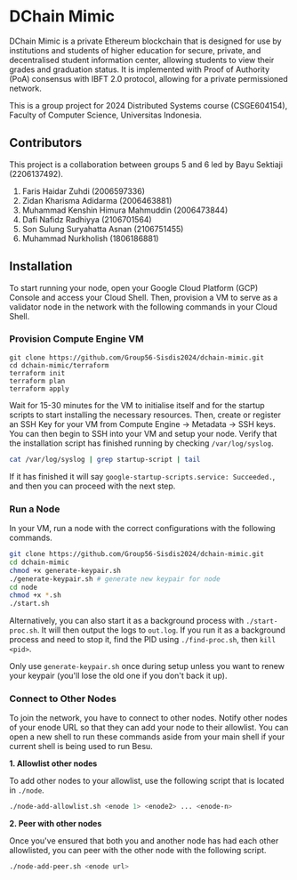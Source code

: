 
# DChain Mimic

DChain Mimic is a private Ethereum blockchain that is designed for use by institutions and students of higher education for secure, private, and decentralised student information center, allowing students to view their grades and graduation status. It is implemented with Proof of Authority (PoA) consensus with IBFT 2.0 protocol, allowing for a private permissioned network.

This is a group project for 2024 Distributed Systems course (CSGE604154), Faculty of Computer Science, Universitas Indonesia.

## Contributors

This project is a collaboration between groups 5 and 6 led by Bayu Sektiaji (2206137492).

1. Faris Haidar Zuhdi (2006597336) 
2. Zidan Kharisma Adidarma (2006463881)
3. Muhammad Kenshin Himura Mahmuddin (2006473844)
4. Dafi Nafidz Radhiyya (2106701564)
5. Son Sulung Suryahatta Asnan (2106751455)
6. Muhammad Nurkholish (1806186881)

## Installation

To start running your node, open your Google Cloud Platform (GCP) Console and access your Cloud Shell. Then, provision a VM to serve as a validator node in the network with the following commands in your Cloud Shell.

### Provision Compute Engine VM
```
git clone https://github.com/Group56-Sisdis2024/dchain-mimic.git
cd dchain-mimic/terraform
terraform init
terraform plan
terraform apply
```

Wait for 15-30 minutes for the VM to initialise itself and for the startup scripts to start installing the necessary resources. Then, create or register an SSH Key for your VM from Compute Engine -> Metadata -> SSH keys. You can then begin to SSH into your VM and setup your node. Verify that the installation script has finished running by checking `/var/log/syslog`. 

```sh
cat /var/log/syslog | grep startup-script | tail
```

If it has finished it will say `google-startup-scripts.service: Succeeded.`, and then you can proceed with the next step.


### Run a Node

In your VM, run a node with the correct configurations with the following commands.

```sh
git clone https://github.com/Group56-Sisdis2024/dchain-mimic.git
cd dchain-mimic
chmod +x generate-keypair.sh
./generate-keypair.sh # generate new keypair for node
cd node
chmod +x *.sh
./start.sh
```

Alternatively, you can also start it as a background process with `./start-proc.sh`. It will then output the logs to `out.log`. If you run it as a background process and need to stop it, find the PID using `./find-proc.sh`, then `kill <pid>`.

Only use `generate-keypair.sh` once during setup unless you want to renew your keypair (you'll lose the old one if you don't back it up).


### Connect to Other Nodes

To join the network, you have to connect to other nodes. Notify other nodes of your enode URL so that they can add your node to their allowlist. You can open a new shell to run these commands aside from your main shell if your current shell is being used to run Besu.

**1. Allowlist other nodes** 

To add other nodes to your allowlist, use the following script that is located in `./node`.

```sh
./node-add-allowlist.sh <enode 1> <enode2> ... <enode-n>
```

**2. Peer with other nodes** 

Once you've ensured that both you and another node has had each other allowlisted, you can peer with the other node with the following script.

```sh
./node-add-peer.sh <enode url>
```
